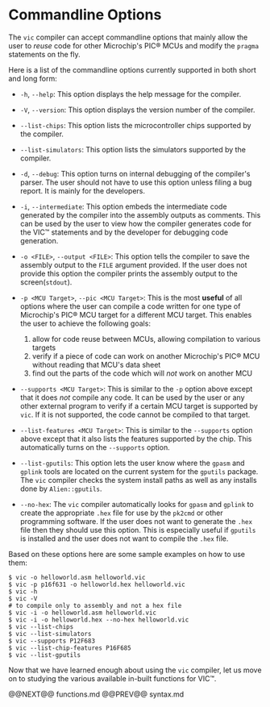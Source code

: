 # Commandline Options

The `vic` compiler can accept commandline options that mainly allow the user to
_reuse_ code for other Microchip's PIC&reg; MCUs and modify the `pragma` statements on the
fly.

Here is a list of the commandline options currently supported in both short and
long form:

- `-h`, `--help`:
    This option displays the help message for the compiler.

- `-V`, `--version`:
    This option displays the version number of the compiler.

- `--list-chips`:
    This option lists the microcontroller chips supported by the compiler.

- `--list-simulators`:
    This option lists the simulators supported by the compiler.

- `-d`, `--debug`:
    This option turns on internal debugging of the compiler's parser. The user
should not have to use this option unless filing a bug report. It is mainly for
the developers.

- `-i`, `--intermediate`:
    This option embeds the intermediate code generated by the compiler into the
assembly outputs as comments. This can be used by the user to view how the
compiler generates code for the VIC&trade; statements and by the developer for
debugging code generation.

- `-o <FILE>`, `--output <FILE>`:
    This option tells the compiler to save the assembly output to the `FILE`
argument provided. If the user does not provide this option the compiler
prints the assembly output to the screen(`stdout`).

- `-p <MCU Target>`, `--pic <MCU Target>`:
    This is the most **useful** of all options where the user can compile a code
written for one type of Microchip's PIC&reg; MCU target for a different MCU target. This
enables the user to achieve the following goals:

    1. allow for code reuse between MCUs, allowing compilation to various targets
    1. verify if a piece of code can work on another Microchip's PIC&reg; MCU without reading that MCU's data sheet
    1. find out the parts of the code which will _not_ work on another MCU

- `--supports <MCU Target>`:
    This is similar to the `-p` option above except that it does _not_ compile any
code. It can be used by the user or any other external program to verify if a
certain MCU target is supported by `vic`. If it is not supported, the code
cannot be compiled to that target.

- `--list-features <MCU Target>`:
    This is similar to the `--supports` option above except that it also lists
the features supported by the chip. This automatically turns on the `--supports`
option.

- `--list-gputils`:
    This option lets the user know where the `gpasm` and `gplink` tools are
located on the current system for the `gputils` package. The `vic` compiler
checks the system install paths as well as any installs done by
`Alien::gputils`.

- `--no-hex`:
    The `vic` compiler automatically looks for `gpasm` and `gplink` to create
the appropriate `.hex` file for use by the `pk2cmd` or other programming
software. If the user does not want to generate the `.hex` file then they should
use this option. This is especially useful if `gputils` is installed and the
user does not want to compile the `.hex` file.

Based on these options here are some sample examples on how to use them:

    $ vic -o helloworld.asm helloworld.vic
    $ vic -p p16f631 -o helloworld.hex helloworld.vic
    $ vic -h
    $ vic -V
    # to compile only to assembly and not a hex file
    $ vic -i -o helloworld.asm helloworld.vic
    $ vic -i -o helloworld.hex --no-hex helloworld.vic
    $ vic --list-chips
    $ vic --list-simulators
    $ vic --supports P12F683
    $ vic --list-chip-features P16F685
    $ vic --list-gputils

Now that we have learned enough about using the `vic` compiler, let us move on
to studying the various available in-built functions for VIC&trade;.

@@NEXT@@ functions.md @@PREV@@ syntax.md

